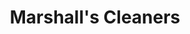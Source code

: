 ---
title: "Marshall's Cleaners"
url: /seattle/marshalls-cleaners-lakeside-avenue-south/
shop: Wäscherei
---